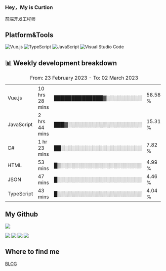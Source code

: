 ### Hey，My is Curtion
前端开发工程师
## Platform&Tools

![Vue.js](https://img.shields.io/badge/-Vue.js-4FC08D?style=flat-square&logo=Vue.js&logoColor=white)
![TypeScript](https://img.shields.io/badge/-TypeScript-007ACC?style=flat-square&logo=typescript&logoColor=white)
![JavaScript](https://img.shields.io/badge/-JavaScript-F7DF1E?style=flat-square&logo=javascript&logoColor=black)
![Visual Studio Code](https://img.shields.io/badge/-VSCode-007ACC?style=flat-square&logo=Visual-Studio-Code&logoColor=white)

## 📊 Weekly development breakdown

<!--START_SECTION:waka-->

<table><caption>From: 23 February 2023 - To: 02 March 2023</caption><tr><td>Vue.js</td><td>10 hrs 28 mins</td><td>██████████████▓░░░░░░░░░░</td><td>58.58 %</td></tr><tr><td>JavaScript</td><td>2 hrs 44 mins</td><td>███▓░░░░░░░░░░░░░░░░░░░░░</td><td>15.31 %</td></tr><tr><td>C#</td><td>1 hr 23 mins</td><td>██░░░░░░░░░░░░░░░░░░░░░░░</td><td>7.82 %</td></tr><tr><td>HTML</td><td>53 mins</td><td>█▒░░░░░░░░░░░░░░░░░░░░░░░</td><td>4.99 %</td></tr><tr><td>JSON</td><td>47 mins</td><td>█░░░░░░░░░░░░░░░░░░░░░░░░</td><td>4.46 %</td></tr><tr><td>TypeScript</td><td>43 mins</td><td>█░░░░░░░░░░░░░░░░░░░░░░░░</td><td>4.04 %</td></tr></table>

<!--END_SECTION:waka-->

## My Github

![](http://github-profile-summary-cards.vercel.app/api/cards/profile-details?username=curtion&theme=nord_bright)

![](http://github-profile-summary-cards.vercel.app/api/cards/stats?username=curtion&theme=nord_bright)
![](http://github-profile-summary-cards.vercel.app/api/cards/productive-time?username=curtion&theme=nord_bright&utcOffset=8)
![](http://github-profile-summary-cards.vercel.app/api/cards/repos-per-language?username=curtion&theme=nord_bright)
![](http://github-profile-summary-cards.vercel.app/api/cards/most-commit-language?username=curtion&theme=nord_bright)

## Where to find me

[BLOG](https://blog.3gxk.net)
